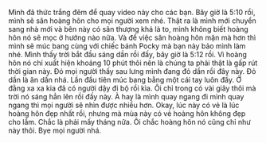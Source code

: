 Mình đã thức trắng đêm để quay video này cho các bạn. Bây giờ là 5:10 rồi, mình sẽ săn hoàng hôn cho mọi người xem nhé. Thật ra là mình mới chuyển sang nhà mới và bên này có sân thượng khá là to, mình không biết hoàng hôn nó sẽ mọc ở hướng nào nữa. Và để việc săn hoàng hôn mặn mà hơn thì mình sẽ múc bang cùng với chiếc bánh Pocky mà bạn này bảo mình làm nhé. Mình thấy trời bắt đầu sáng dần rồi đấy, bây giờ là 5:12 rồi. Vì hoàng hôn nó chỉ xuất hiện khoảng 10 phút thôi nên là chúng ta phải thật là gấp rút thời gian này. Đó mọi người thấy sau lưng mình đang đỏ dần rồi đây này. Đỏ dần là ăn dần nhá. Lần đầu tiên múc bang bằng một cái tay luôn đấy. Ở đằng xa xa kia đã có người dậy đi bộ rồi kìa. Ôi chỉ trong có vài giây thôi mà trời nó sáng hẳn lên rồi đấy này. À hay là mình quay ngang đi mình quay ngang thì mọi người sẽ nhìn được nhiều hơn. Okay, lúc này có vẻ là lúc hoàng hôn đẹp nhất rồi, nhưng mà mùa này có vẻ hoàng hôn không đẹp cho lắm. Chắc là phải mấy tháng nữa. Ôi chắc hoàng hôn nó cũng chỉ như này thôi. Bye mọi người nhá.